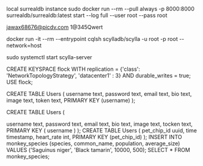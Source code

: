 local surrealdb instance
sudo docker run --rm --pull always -p 8000:8000 surrealdb/surrealdb:latest start --log full --user root --pass root

jawax68676@picdv.com
1@345Qwert

docker run -it --rm --entrypoint cqlsh scylladb/scylla -u root -p root --network=host 

sudo systemctl start scylla-server

CREATE KEYSPACE flock WITH replication = {'class': 'NetworkTopologyStrategy', 'datacenter1' : 3} AND durable_writes = true;
  USE flock;

CREATE TABLE Users (
    username text,
    password text,
    email text,
    bio text,
    image text,
    token text,
     PRIMARY KEY (username)
);


CREATE TABLE Users (
   
   username text,
   password text,
   email text,
   bio text,
   image text,
   tocken text,
   PRIMARY KEY ( username )
);
CREATE TABLE Users (
   pet_chip_id uuid,
   time timestamp,
   heart_rate int,
   PRIMARY KEY (pet_chip_id)
);
INSERT INTO monkey_species (species, common_name, population, average_size) VALUES ('Saguinus niger', 'Black tamarin', 10000, 500);
SELECT * FROM monkey_species;